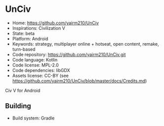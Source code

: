 # UnCiv

- Home: https://github.com/yairm210/UnCiv
- Inspirations: Civilization V
- State: beta
- Platform: Android
- Keywords: strategy, multiplayer online + hotseat, open content, remake, turn-based
- Code repository: https://github.com/yairm210/UnCiv.git
- Code language: Kotlin
- Code license: MPL-2.0
- Code dependencies: libGDX
- Assets license: CC-BY (see https://github.com/yairm210/UnCiv/blob/master/docs/Credits.md)

Civ V for Android

## Building

- Build system: Gradle
